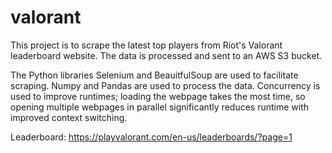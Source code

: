 # valorant
This project is to scrape the latest top players from Riot's Valorant leaderboard website. The data is processed and sent to an AWS S3 bucket. 

The Python libraries Selenium and BeauitfulSoup are used to facilitate scraping. Numpy and Pandas are used to process the data. Concurrency is used to improve runtimes; loading the webpage takes the most time, so opening multiple webpages in parallel significantly reduces runtime with improved context switching.

Leaderboard: https://playvalorant.com/en-us/leaderboards/?page=1
